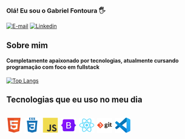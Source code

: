 
### Olá! Eu sou o Gabriel Fontoura 🖐️

[![E-mail](https://img.shields.io/badge/Gmail-D14836?style=for-the-badge&logo=gmail&logoColor=white)](mailto:gabrielFMendonca@gmail.com)
[![Linkedin](https://img.shields.io/badge/LinkedIn-0077B5?style=for-the-badge&logo=linkedin&logoColor=white)]()

## Sobre mim
#### Completamente apaixonado por tecnologias, atualmente cursando programação com foco em fullstack


[![Top Langs](https://github-readme-stats.vercel.app/api/top-langs/?username=EuFontoura&layout=compact&theme=transparent)](https://github.com/anuraghazra/github-readme-stats)

## Tecnologias que eu uso no meu dia

<div style="display: inline_block"><br/>
    <img src="https://github.com/devicons/devicon/blob/master/icons/html5/html5-original.svg" title="HTML5" alt="HTML" width="40" height="40"/>&nbsp;
    <img src="https://github.com/devicons/devicon/blob/master/icons/css3/css3-plain-wordmark.svg"  title="CSS3" alt="CSS" width="40" height="40"/>&nbsp;
    <img src="https://github.com/devicons/devicon/blob/master/icons/javascript/javascript-original.svg" title="JavaScript" alt="JavaScript" width="40" height="40"/>&nbsp;
    <img src="https://github.com/devicons/devicon/blob/master/icons/bootstrap/bootstrap-original.svg" title="Bootstrap" alt="Bootstrap" width="40" height="40"/>&nbsp;
    <img src="https://github.com/devicons/devicon/blob/master/icons/react/react-original.svg" title="React" alt="React" width="40" height="40"/>&nbsp;
    <img src="https://github.com/devicons/devicon/blob/master/icons/git/git-original-wordmark.svg" title="Git" **alt="Git" width="40" height="40"/>&nbsp;
    <img src="https://github.com/devicons/devicon/blob/master/icons/vscode/vscode-original.svg" title="vscode" **alt="vscode" width="40" height="40"/>&nbsp;
</div><br/>

